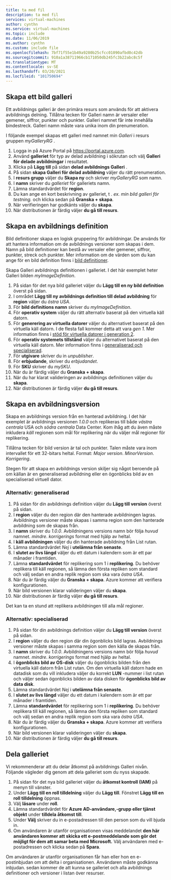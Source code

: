 ```yaml
---
title: ta med fil
description: ta med fil
services: virtual-machines
author: cynthn
ms.service: virtual-machines
ms.topic: include
ms.date: 11/06/2019
ms.author: cynthn
ms.custom: include file
ms.openlocfilehash: 7bf71f55e1b49a9280b25cfcc01090afbd0c42db
ms.sourcegitcommit: 910a1a38711966cb171050db245fc3b22abc8c5f
ms.translationtype: MT
ms.contentlocale: sv-SE
ms.lasthandoff: 03/20/2021
ms.locfileid: "101750694"
---
```

## <a name="create-an-image-gallery"></a>Skapa ett bild galleri

Ett avbildnings galleri är den primära resurs som används för att aktivera avbildnings delning. Tillåtna tecken för Galleri namn är versaler eller gemener, siffror, punkter och punkter. Galleri namnet får inte innehålla bindestreck.  Galleri namn måste vara unika inom din prenumeration. 

I följande exempel skapas ett galleri med namnet min *Galleri* i resurs gruppen *myGalleryRG* .

1. Logga in på Azure Portal på https://portal.azure.com.
1. Använd **galleriet** för typ av delad avbildning i sökrutan och välj **Galleri för delade avbildningar** i resultatet.
1. Klicka på **Lägg till** på sidan **delad avbildnings Galleri** .
1. På sidan **skapa Galleri för delad avbildning** väljer du rätt prenumeration.
1. I **resurs grupp** väljer du **Skapa ny** och skriver *myGalleryRG* som namn.
1. I **namn** skriver du *galleriet* för galleriets namn.
1. Lämna standardvärdet för **region**.
1. Du kan ange en kort beskrivning av galleriet, t *. ex. min bild galleri för testning.* och klicka sedan på **Granska + skapa**.
1. När verifieringen har godkänts väljer du **skapa**.
1. När distributionen är färdig väljer **du gå till resurs**.


## <a name="create-an-image-definition"></a>Skapa en avbildnings definition 

Bild definitioner skapa en logisk gruppering för avbildningar. De används för att hantera information om de avbildnings versioner som skapas i dem. Namn på bild definitioner kan bestå av versaler eller gemener, siffror, punkter, streck och punkter. Mer information om de värden som du kan ange för en bild definition finns i [bild definitioner](../articles/virtual-machines/shared-image-galleries.md#image-definitions).

Skapa Galleri avbildnings definitionen i galleriet. I det här exemplet heter Galleri bilden *myImageDefinition*.

1. På sidan för det nya bild galleriet väljer du **Lägg till en ny bild definition** överst på sidan. 
1. I området **Lägg till ny avbildnings definition till delad avbildning** för **region** väljer du *östra USA*.
1. För **bild definitions namn** skriver du *myImageDefinition*.
1. För **operativ system** väljer du rätt alternativ baserat på den virtuella käll datorn.  
1. För **generering av virtuella datorer** väljer du alternativet baserat på den virtuella käll datorn. I de flesta fall kommer detta att vara *gen 1*. Mer information finns i [stöd för virtuella datorer i generation 2](../articles/virtual-machines/generation-2.md).
1. För **operativ systemets tillstånd** väljer du alternativet baserat på den virtuella käll datorn. Mer information finns i [generaliserad och specialiserad](../articles/virtual-machines/shared-image-galleries.md#generalized-and-specialized-images).
1. För **utgivare** skriver du in *unpublisher*. 
1. För **erbjudande**, skriver du *erbjudandet*.
1. För **SKU** skriver du *mySKU*.
1. När du är färdig väljer du **Granska + skapa**.
1. När du har klarat valideringen av avbildnings definitionen väljer du **skapa**.
1. När distributionen är färdig väljer **du gå till resurs**.


## <a name="create-an-image-version"></a>Skapa en avbildningsversion

Skapa en avbildnings version från en hanterad avbildning. I det här exemplet är avbildnings versionen *1.0.0* och replikeras till både *västra centrala* USA och *södra centrala* Data Center. Kom ihåg att du även måste inkludera *käll* regionen som mål för replikering när du väljer mål regioner för replikering.

Tillåtna tecken för bild version är tal och punkter. Talen måste vara inom intervallet för ett 32-bitars heltal. Format: *Major version*. *MinorVersion*. *Korrigering*.

Stegen för att skapa en avbildnings version skiljer sig något beroende på om källan är en generaliserad avbildning eller en ögonblicks bild av en specialiserad virtuell dator. 

### <a name="option-generalized"></a>Alternativ: generaliserad

1. På sidan för din avbildnings definition väljer du **Lägg till version** överst på sidan.
1. I **region** väljer du den region där den hanterade avbildningen lagras. Avbildnings versioner måste skapas i samma region som den hanterade avbildning som de skapas från.
1. I **namn** skriver du *1.0.0*. Avbildningens versions namn bör följa *huvud* namnet. *mindre*. *korrigerings* format med hjälp av heltal. 
1. I **käll avbildningen** väljer du din hanterade avbildning från List rutan.
1. Lämna standardvärdet *Nej* i **utelämna från senaste**.
1. I **slutet av livs längd** väljer du ett datum i kalendern som är ett par månader i framtiden.
1. Lämna **standardvärdet** för replikering som 1 i **replikering**. Du behöver replikera till käll regionen, så lämna den första repliken som standard och välj sedan en andra replik region som ska vara *östra USA*.
1. När du är färdig väljer du **Granska + skapa**. Azure kommer att verifiera konfigurationen.
1. När bild versionen klarar valideringen väljer du **skapa**.
1. När distributionen är färdig väljer **du gå till resurs**.

Det kan ta en stund att replikera avbildningen till alla mål regioner.

### <a name="option-specialized"></a>Alternativ: specialiserad

1. På sidan för din avbildnings definition väljer du **Lägg till version** överst på sidan.
1. I **region** väljer du den region där din ögonblicks bild lagras. Avbildnings versioner måste skapas i samma region som den källa de skapas från.
1. I **namn** skriver du *1.0.0*. Avbildningens versions namn bör följa *huvud* namnet. *mindre*. *korrigerings* format med hjälp av heltal. 
1. I **ögonblicks bild av OS-disk** väljer du ögonblicks bilden från den virtuella käll datorn från List rutan. Om den virtuella käll datorn hade en datadisk som du vill inkludera väljer du korrekt **LUN** -nummer i list rutan och väljer sedan ögonblicks bilden av data disken för **ögonblicks bild av data disk**. 
1. Lämna standardvärdet *Nej* i **utelämna från senaste**.
1. I **slutet av livs längd** väljer du ett datum i kalendern som är ett par månader i framtiden.
1. Lämna **standardvärdet** för replikering som 1 i **replikering**. Du behöver replikera till käll regionen, så lämna den första repliken som standard och välj sedan en andra replik region som ska vara *östra USA*.
1. När du är färdig väljer du **Granska + skapa**. Azure kommer att verifiera konfigurationen.
1. När bild versionen klarar valideringen väljer du **skapa**.
1. När distributionen är färdig väljer **du gå till resurs**.

## <a name="share-the-gallery"></a>Dela galleriet

Vi rekommenderar att du delar åtkomst på avbildnings Galleri nivån. Följande vägleder dig genom att dela galleriet som du nyss skapade.

1. På sidan för det nya bild galleriet väljer du **åtkomst kontroll (IAM)** på menyn till vänster. 
1. Under **Lägg till en roll tilldelning** väljer du **Lägg till**. Fönstret **Lägg till en roll tilldelning** öppnas. 
1. Välj **läsare** under **roll**.
1. Lämna standardvärdet för **Azure AD-användare,-grupp eller tjänst objekt** under **tilldela åtkomst till**.
1. Under **Välj** skriver du in e-postadressen till den person som du vill bjuda in.
1. Om användaren är utanför organisationen visas meddelandet **den här användaren kommer att skicka ett e-postmeddelande som gör det möjligt för dem att samar beta med Microsoft.** Välj användaren med e-postadressen och klicka sedan på **Spara**.

Om användaren är utanför organisationen får han eller hon en e-postinbjudan om att delta i organisationen. Användaren måste godkänna inbjudan. sedan kommer de att kunna se galleriet och alla avbildnings definitioner och versioner i listan över resurser.
